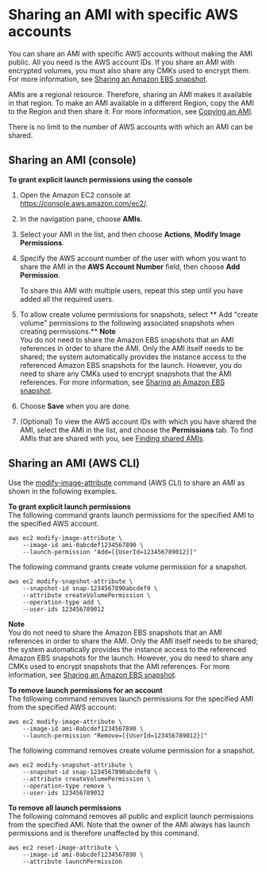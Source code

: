 # Sharing an AMI with specific AWS accounts<a name="sharingamis-explicit"></a>

You can share an AMI with specific AWS accounts without making the AMI public\. All you need is the AWS account IDs\. If you share an AMI with encrypted volumes, you must also share any CMKs used to encrypt them\. For more information, see [Sharing an Amazon EBS snapshot](ebs-modifying-snapshot-permissions.md)\.

AMIs are a regional resource\. Therefore, sharing an AMI makes it available in that region\. To make an AMI available in a different Region, copy the AMI to the Region and then share it\. For more information, see [Copying an AMI](CopyingAMIs.md)\.

There is no limit to the number of AWS accounts with which an AMI can be shared\.

## Sharing an AMI \(console\)<a name="sharingamis-console"></a>

**To grant explicit launch permissions using the console**

1. Open the Amazon EC2 console at [https://console\.aws\.amazon\.com/ec2/](https://console.aws.amazon.com/ec2/)\.

1. In the navigation pane, choose **AMIs**\.

1. Select your AMI in the list, and then choose **Actions**, **Modify Image Permissions**\.

1. Specify the AWS account number of the user with whom you want to share the AMI in the **AWS Account Number** field, then choose **Add Permission**\.

   To share this AMI with multiple users, repeat this step until you have added all the required users\. 

1. To allow create volume permissions for snapshots, select ** Add "create volume" permissions to the following associated snapshots when creating permissions\.** 
**Note**  
You do not need to share the Amazon EBS snapshots that an AMI references in order to share the AMI\. Only the AMI itself needs to be shared; the system automatically provides the instance access to the referenced Amazon EBS snapshots for the launch\. However, you do need to share any CMKs used to encrypt snapshots that the AMI references\. For more information, see [Sharing an Amazon EBS snapshot](ebs-modifying-snapshot-permissions.md)\.

1. Choose **Save** when you are done\.

1. \(Optional\) To view the AWS account IDs with which you have shared the AMI, select the AMI in the list, and choose the **Permissions** tab\. To find AMIs that are shared with you, see [Finding shared AMIs](usingsharedamis-finding.md)\.

## Sharing an AMI \(AWS CLI\)<a name="sharingamis-aws-cli"></a>

Use the [modify\-image\-attribute](https://docs.aws.amazon.com/cli/latest/reference/ec2/modify-image-attribute.html) command \(AWS CLI\) to share an AMI as shown in the following examples\.

**To grant explicit launch permissions**  
The following command grants launch permissions for the specified AMI to the specified AWS account\.

```
aws ec2 modify-image-attribute \
    --image-id ami-0abcdef1234567890 \
    --launch-permission "Add=[{UserId=123456789012}]"
```

The following command grants create volume permission for a snapshot\.

```
aws ec2 modify-snapshot-attribute \
    --snapshot-id snap-1234567890abcdef0 \
    --attribute createVolumePermission \
    --operation-type add \
    --user-ids 123456789012
```

**Note**  
You do not need to share the Amazon EBS snapshots that an AMI references in order to share the AMI\. Only the AMI itself needs to be shared; the system automatically provides the instance access to the referenced Amazon EBS snapshots for the launch\. However, you do need to share any CMKs used to encrypt snapshots that the AMI references\. For more information, see [Sharing an Amazon EBS snapshot](ebs-modifying-snapshot-permissions.md)\.

**To remove launch permissions for an account**  
The following command removes launch permissions for the specified AMI from the specified AWS account:

```
aws ec2 modify-image-attribute \
    --image-id ami-0abcdef1234567890 \
    --launch-permission "Remove=[{UserId=123456789012}]"
```

The following command removes create volume permission for a snapshot\.

```
aws ec2 modify-snapshot-attribute \
    --snapshot-id snap-1234567890abcdef0 \
    --attribute createVolumePermission \
    --operation-type remove \
    --user-ids 123456789012
```

**To remove all launch permissions**  
The following command removes all public and explicit launch permissions from the specified AMI\. Note that the owner of the AMI always has launch permissions and is therefore unaffected by this command\.

```
aws ec2 reset-image-attribute \
    --image-id ami-0abcdef1234567890 \
    --attribute launchPermission
```